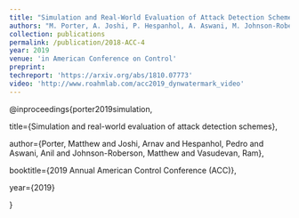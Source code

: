 ```yaml
---
title: "Simulation and Real-World Evaluation of Attack Detection Schemes"
authors: "M. Porter, A. Joshi, P. Hespanhol, A. Aswani, M. Johnson-Roberson, R. Vasudevan"
collection: publications
permalink: /publication/2018-ACC-4
year: 2019
venue: 'in American Conference on Control'
preprint:
techreport: 'https://arxiv.org/abs/1810.07773'
video: 'http://www.roahmlab.com/acc2019_dynwatermark_video'
---
```

@inproceedings{porter2019simulation,

  title={Simulation and real-world evaluation of attack detection schemes},

  author={Porter, Matthew and Joshi, Arnav and  Hespanhol, Pedro and Aswani, Anil and Johnson-Roberson, Matthew and  Vasudevan, Ram},

  booktitle={2019 Annual American Control Conference (ACC)},

  year={2019}
  
}
